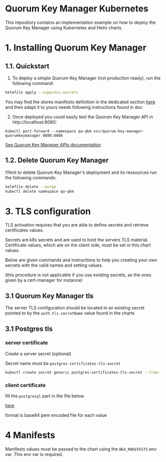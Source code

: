 # Quorum Key Manager Kubernetes

This repository contains an implementation example on how to deploy the Quorum Key Manager using Kubernetes and Helm charts.

# 1. Installing Quorum Key Manager

## 1.1. Quickstart

1. To deploy a simple Quorum Key Manager (not production ready), run the following command:

```bash
helmfile apply --suppress-secrets
```

You may find the stores manifests definition in the dedicated section [here](./values/qkm.yaml.gotmpl) and then adapt it to yours needs following instructions found in doc

2. Once deployed you could easily test the Quorum Key Manager API in http://localhost:8080:

```
kubectl port-forward --namespace qa-qkm svc/quorum-key-manager-quorumkeymanager 8080:8080
```

[See Quorum Key Manager APIs documentation](https://consensys.github.io/quorum-key-manager)

## 1.2. Delete Quorum Key Manager
!!!hint
  to delete Quorum Key Manager's deployment and its ressources run the following commands:

```bash
helmfile delete --purge
kubectl delete namespace qa-qkm
```

# 3. TLS configuration

TLS activation requires that you are able to define secrets and retrieve certificates values.

Secrets are k8s secrets and are used to hold the servers TLS material.
Certificate values, which are on the client side, must be set in this chart values.

Below are given commands and instructions to help you creating your own secrets with the valid names and setting values.

(this procedure is not applicable if you use existing secrets, as the ones given by a cert-manager for instance)

## 3.1 Quorum Key Manager tls

The server TLS configuration should be located in an existing secret pointed to by the `auth.tls.secretName` value found in the charts

## 3.1 Postgres tls

### server certificate

Create a server secret (optional)

Secret name must be `postgres-certificates-tls-secret`

```bash
kubectl create secret generic postgres-certificates-tls-secret --from-file=$PGSERVER_CRT_FILE --from-file=$PGSERVER_KEY_FILE --from-file=$PGCA_CERTS_FILE -n qa-qkm
```

### client certificate

fill the `postgresql` part in the file below.

[here](./values/qkm.yaml.gotmpl)

format is base64 pem encoded file for each value

# 4 Manifests

Manifests values must be passed to the chart using the `B64_MANIFESTS` env var. This env var is required. 